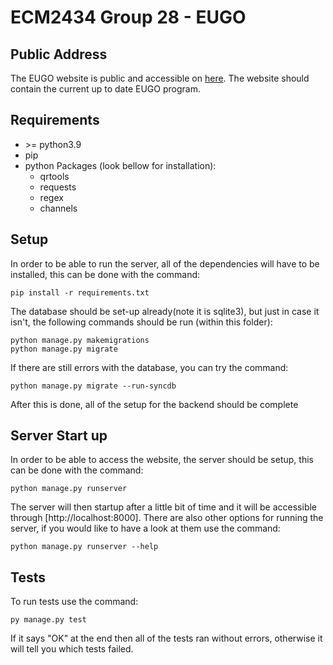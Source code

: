 # ECM2434 Group 28 - EUGO
## Public Address
The EUGO website is public and accessible on [here](https://eugo-344915.ew.r.appspot.com/eugo/login/ "EUGO Login"). The website should contain the current up to date EUGO program.

## Requirements
* \>= python3.9
* pip
* python Packages (look bellow for installation):
  * qrtools
  * requests
  * regex
  * channels

## Setup
In order to be able to run the server, all of the dependencies will have to be installed, this can be done with the command: 
```
pip install -r requirements.txt
```
The database should be set-up already(note it is sqlite3), but just in case it isn't, the following commands should be run (within this folder):
```
python manage.py makemigrations
python manage.py migrate
```
If there are still errors with the database, you can try the command:
```
python manage.py migrate --run-syncdb
```
After this is done, all of the setup for the backend should be complete

## Server Start up
In order to be able to access the website, the server should be setup, this can be done with the command:
```
python manage.py runserver
```
The server will then startup after a little bit of time and it will be accessible through [http://localhost:8000]. There are also other options
for running the server, if you would like to have a look at them use the command:
```
python manage.py runserver --help
```

## Tests
To run tests use the command:
```
py manage.py test
```
If it says "OK" at the end then all of the tests ran without errors, otherwise it will tell you which tests failed.
